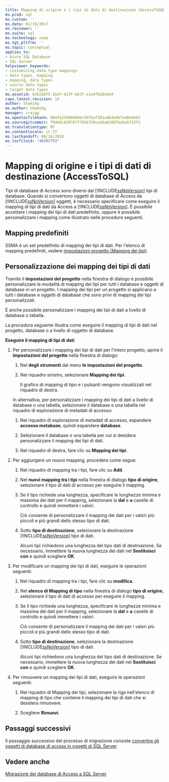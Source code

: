 ```yaml
---
title: Mapping di origine e i tipi di dati di destinazione (AccessToSQL) | Microsoft Docs
ms.prod: sql
ms.custom: ''
ms.date: 01/19/2017
ms.reviewer: ''
ms.suite: sql
ms.technology: ssma
ms.tgt_pltfrm: ''
ms.topic: conceptual
applies_to:
- Azure SQL Database
- SQL Server
helpviewer_keywords:
- customizing data type mappings
- data types, mapping
- mapping, data types
- source data types
- target data types
ms.assetid: b362a075-16e7-423f-b63f-e1e9f02844a9
caps.latest.revision: 14
author: Shamikg
ms.author: Shamikg
manager: craigg
ms.openlocfilehash: 604fe25d0b08ddc997baf381adb4a967ed8e9462
ms.sourcegitcommit: 79d4dc820767f7836720ce26a61097ba5a5f23f2
ms.translationtype: MT
ms.contentlocale: it-IT
ms.lasthandoff: 08/16/2018
ms.locfileid: "40392793"
---
```

# <a name="mapping-source-and-target-data-types-accesstosql"></a>Mapping di origine e i tipi di dati di destinazione (AccessToSQL)
Tipi di database di Access sono diversi dal [!INCLUDE[ssNoVersion](../../includes/ssnoversion-md.md)] tipi di database. Quando si convertono oggetti di database di Access da [!INCLUDE[ssNoVersion](../../includes/ssnoversion-md.md)] oggetti, è necessario specificare come eseguire il mapping di tipi di dati da Access a [!INCLUDE[ssNoVersion](../../includes/ssnoversion-md.md)]. È possibile accettare i mapping dei tipi di dati predefinito, oppure è possibile personalizzare i mapping come illustrato nelle procedure seguenti.  
  
## <a name="default-mappings"></a>Mapping predefiniti  
SSMA è un set predefinito di mapping dei tipi di dati. Per l'elenco di mapping predefiniti, vedere [impostazioni progetto (Mapping dei tipi)](http://msdn.microsoft.com/b87b9683-abed-4677-8c50-18bdba704655).  
  
## <a name="customizing-data-type-mappings"></a>Personalizzazione dei mapping dei tipi di dati  
Tramite il **impostazioni del progetto** nella finestra di dialogo è possibile personalizzare la modalità di mapping dei tipi per tutti i database e oggetti di database in un progetto. I mapping dei tipi per un progetto si applicano a tutti i database e oggetti di database che sono privi di mapping dei tipi personalizzati.  
  
È anche possibile personalizzare i mapping dei tipi di dati a livello di database o tabella.  
  
La procedura seguente illustra come eseguire il mapping di tipi di dati nel progetto, database o a livello di oggetto di database.  
  
**Eseguire il mapping di tipi di dati**  
  
1.  Per personalizzare i mapping dei tipi di dati per l'intero progetto, aprire il **impostazioni del progetto** nella finestra di dialogo:  
  
    1.  Nel **degli strumenti** dal menu **le impostazioni del progetto**.  
  
    2.  Nel riquadro sinistro, selezionare **Mapping dei tipi**.  
  
        Il grafico di mapping di tipo e i pulsanti vengono visualizzati nel riquadro di destra.  
  
    In alternativa, per personalizzare i mapping dei tipi di dati a livello di database o una tabella, selezionare il database o una tabella nel riquadro di esplorazione di metadati di accesso:  
  
    1.  Nel riquadro di esplorazione di metadati di accesso, espandere **accesso metabase**, quindi espandere **database**.  
  
    2.  Selezionare il database o una tabella per cui si desidera personalizzare il mapping dei tipi di dati.  
  
    3.  Nel riquadro di destra, fare clic su **Mapping dei tipi**.  
  
2.  Per aggiungere un nuovo mapping, procedere come segue:  
  
    1.  Nel riquadro di mapping tra i tipi, fare clic su **Add**.  
  
    2.  Nel **nuovi mapping tra i tipi** nella finestra di dialogo **tipo di origine**, selezionare il tipo di dati di accesso per eseguire il mapping.  
  
    3.  Se il tipo richiede una lunghezza, specificare le lunghezze minima e massima dei dati per il mapping, selezionare la **dal** e **a** caselle di controllo e quindi immettere i valori.  
  
        Ciò consente di personalizzare il mapping dei dati per i valori più piccoli e più grandi dello stesso tipo di dati.  
  
    4.  Sotto **tipo di destinazione**, selezionare la destinazione [!INCLUDE[ssNoVersion](../../includes/ssnoversion-md.md)] tipo di dati.  
  
        Alcuni tipi richiedono una lunghezza del tipo dati di destinazione. Se necessario, immettere la nuova lunghezza dei dati nel **Sostituisci con** e quindi scegliere **OK**.  
  
3.  Per modificare un mapping dei tipi di dati, eseguire le operazioni seguenti:  
  
    1.  Nel riquadro di mapping tra i tipi, fare clic su **modifica**.  
  
    2.  Nel **elenco di Mapping di tipo** nella finestra di dialogo **tipo di origine**, selezionare il tipo di dati di accesso per eseguire il mapping.  
  
    3.  Se il tipo richiede una lunghezza, specificare le lunghezze minima e massima dei dati per il mapping, selezionare la **dal** e **a** caselle di controllo e quindi immettere i valori.  
  
        Ciò consente di personalizzare il mapping dei dati per i valori più piccoli e più grandi dello stesso tipo di dati.  
  
    4.  Sotto **tipo di destinazione**, selezionare la destinazione [!INCLUDE[ssNoVersion](../../includes/ssnoversion-md.md)] tipo di dati.  
  
        Alcuni tipi richiedono una lunghezza del tipo dati di destinazione. Se necessario, immettere la nuova lunghezza dei dati nel **Sostituisci con** e quindi scegliere **OK**.  
  
4.  Per rimuovere un mapping dei tipi di dati, eseguire le operazioni seguenti:  
  
    1.  Nel riquadro di Mapping dei tipi, selezionare la riga nell'elenco di mapping di tipo che contiene il mapping dei tipi di dati che si desidera rimuovere.  
  
    2.  Scegliere **Rimuovi**.  
  
## <a name="next-steps"></a>Passaggi successivi  
Il passaggio successivo del processo di migrazione consiste [convertire gli oggetti di database di access in oggetti di SQL Server](converting-access-database-objects-accesstosql.md)  
  
## <a name="see-also"></a>Vedere anche  
[Migrazione dei database di Access a SQL Server](migrating-access-databases-to-sql-server-azure-sql-db-accesstosql.md)  
  
